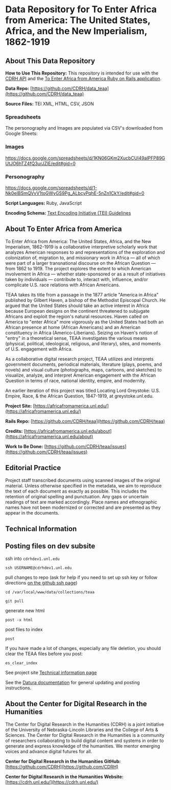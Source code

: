 # Data Repository for To Enter Africa from America: The United States, Africa, and the New Imperialism, 1862-1919

## About This Data Repository

**How to Use This Repository:** This repository is intended for use with the [CDRH API](https://github.com/CDRH/api) and the [To Enter Africa from America Ruby on Rails application](https://github.com/CDRH/teaa).

**Data Repo:** [https://github.com/CDRH/data_teaa](https://github.com/CDRH/data_teaa)

**Source Files:** TEI XML, HTML, CSV, JSON

### Spreadsheets

The personography and Images are populated via CSV's downloaded from Google Sheets: 

### Images

https://docs.google.com/spreadsheets/d/1KN06GKm2XucbCUl49alPFP89GUtJO6hTZ4fQ3urJZlE/edit#gid=0

### Personography

https://docs.google.com/spreadsheets/d/1-Nk0eIBSmQVvV1toGWyGS9Pg_ALbcyPqhE-5nZn1CkY/edit#gid=0

**Script Languages:** Ruby, JavaScript

**Encoding Schema:** [Text Encoding Initiative (TEI) Guidelines](https://tei-c.org/release/doc/tei-p5-doc/en/html/index.html)

## About To Enter Africa from America

To Enter Africa from America: The United States, Africa, and the New Imperialism, 1862-1919 is a collaborative interpretive scholarly work that analyzes American responses to and representations of the exploration and colonization of, migration to, and missionary work in Africa — all of which were part of a larger transnational discourse on the African Question — from 1862 to 1919. The project explores the extent to which American involvement in Africa — whether state-sponsored or as a result of initiatives taken by individuals — contribute to, interact with, influence, and/or complicate U.S. race relations with African Americans.

TEAA takes its title from a passage in the 1877 article "America in Africa" published by Gilbert Haven, a bishop of the Methodist Episcopal Church. He argued that the United States should take an active interest in Africa because European designs on the continent threatened to subjugate Africans and exploit the region's natural resources. Haven called on America to "enter Africa" more vigorously as the United States had both an African presence at home (African Americans) and an American constituency in Africa (Americo-Liberians). Seizing on Haven's notion of "entry" in a theoretical sense, TEAA investigates the various means (physical, political, ideological, religious, and literary), sites, and moments of U.S. engagement with Africa.

As a collaborative digital research project, TEAA utilizes and interprets government documents, periodical materials, literature (plays, poems, and novels) and visual culture (photographs, maps, cartoons, and sketches) to visualize, analyze, and interpret American engagement with the African Question in terms of race, national identity, empire, and modernity.

An earlier iteration of this project was titled Locating Lord Greystoke: U.S. Empire, Race, & the African Question, 1847-1919, at greystoke.unl.edu.

**Project Site:** [https://africafromamerica.unl.edu/](https://africafromamerica.unl.edu/)

**Rails Repo:** [https://github.com/CDRH/teaa](https://github.com/CDRH/teaa)

**Credits:** [https://africafromamerica.unl.edu/about](https://africafromamerica.unl.edu/about)

**Work to Be Done:** [https://github.com/CDRH/teaa/issues](https://github.com/CDRH/teaa/issues)

## Editorial Practice

Project staff transcribed documents using scanned images of the original material. Unless otherwise specified in the metadata, we aim to reproduce the text of each document as exactly as possible. This includes the retention of original spelling and punctuation. Any gaps or uncertain readings of text are marked accordingly. Place names and ethnographic names have not been modernized or corrected and are presented as they appear in the documents.

## Technical Information

## Posting files on dev subsite

ssh into `cdrhdev1.unl.edu`

```
ssh USERNAME@cdrhdev1.unl.edu
```

pull changes to repo (ask for help if you need to set up ssh key or follow directions [on the github ssh page](https://help.github.com/en/github/authenticating-to-github/generating-a-new-ssh-key-and-adding-it-to-the-ssh-agent))

```
cd /var/local/www/data/collections/teaa
```

```
git pull
```

generate new html

```
post -x html
```

post files to index

```
post
```

If you have made a lot of changes, especially any file deletion, you should clear the TEAA files before you post:

```
es_clear_index
```

See project site [Technical information page](https://africafromamerica.unl.edu/about/technical)

See the [Datura documentation](https://github.com/CDRH/datura) for general updating and posting instructions. 

## About the Center for Digital Research in the Humanities

The Center for Digital Research in the Humanities (CDRH) is a joint initiative of the University of Nebraska-Lincoln Libraries and the College of Arts & Sciences. The Center for Digital Research in the Humanities is a community of researchers collaborating to build digital content and systems in order to generate and express knowledge of the humanities. We mentor emerging voices and advance digital futures for all.

**Center for Digital Research in the Humanities GitHub:** [https://github.com/CDRH](https://github.com/CDRH)

**Center for Digital Research in the Humanities Website:** [https://cdrh.unl.edu/](https://cdrh.unl.edu/)
